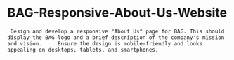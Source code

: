 # BAG-Responsive-About-Us-Website
     Design and develop a responsive "About Us" page for BAG. This should display the BAG logo and a brief description of the company's mission and vision.     Ensure the design is mobile-friendly and looks appealing on desktops, tablets, and smartphones.
